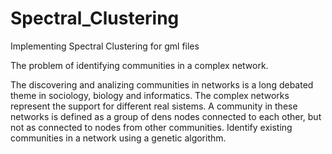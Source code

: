 # Spectral_Clustering

Implementing Spectral Clustering for gml files

The problem of identifying communities in a complex network.

The discovering and analizing communities in networks is a long debated theme in sociology, biology and informatics.
The complex networks represent the support for different real sistems. A community in these networks is defined as a group of
dens nodes connected to each other, but not as connected to nodes from other communities.
Identify existing communities in a network using a genetic algorithm.

